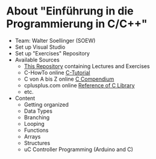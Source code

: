 # About "Einführung in die Programmierung in C/C++"

- Team: Walter Soellinger (SOEW)
- Set up Visual Studio
- Set up "Exercises" Repository
- Available Sources
  - [This Repository](./) containing Lectures and Exercises
  - C-HowTo online [C-Tutorial](https://www.c-howto.de/tutorial/einfuehrung/)
  - C von A bis Z online [C Compendium](https://openbook.rheinwerk-verlag.de/c_von_a_bis_z/)
  - cplusplus.com online [Reference of C Library](https://cplusplus.com/reference/clibrary/)
  - etc.
 - Content
   - Getting organized
   - Data Types
   - Branching
   - Looping
   - Functions
   - Arrays
   - Structures
   - uC Controller Programming (Arduino and C)
  

